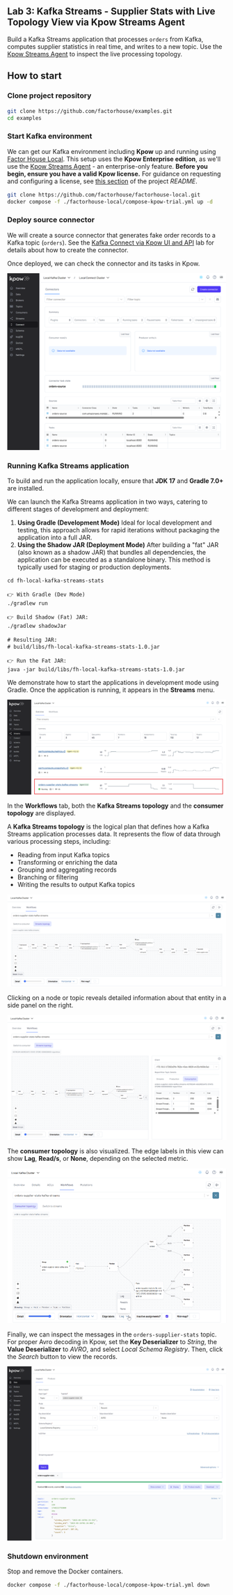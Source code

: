 ## Lab 3: Kafka Streams - Supplier Stats with Live Topology View via Kpow Streams Agent

Build a Kafka Streams application that processes `orders` from Kafka, computes supplier statistics in real time, and writes to a new topic. Use the [Kpow Streams Agent](https://github.com/factorhouse/kpow-streams-agent) to inspect the live processing topology.

## How to start

### Clone project repository

```bash
git clone https://github.com/factorhouse/examples.git
cd examples
```

### Start Kafka environment

We can get our Kafka environment including **Kpow** up and running using [Factor House Local](https://github.com/factorhouse/factorhouse-local). This setup uses the **Kpow Enterprise edition**, as we'll use the [Kpow Streams Agent](https://github.com/factorhouse/kpow-streams-agent) - an enterprise-only feature. **Before you begin, ensure you have a valid Kpow license.** For guidance on requesting and configuring a license, see [this section](https://github.com/factorhouse/factorhouse-local?tab=readme-ov-file#update-kpow-and-flex-licenses) of the project _README_.

```bash
git clone https://github.com/factorhouse/factorhouse-local.git
docker compose -f ./factorhouse-local/compose-kpow-trial.yml up -d
```

### Deploy source connector

We will create a source connector that generates fake order records to a Kafka topic (`orders`). See the [Kafka Connect via Kpow UI and API](../fh-local-kafka-connect-orders/) lab for details about how to create the connector.

Once deployed, we can check the connector and its tasks in Kpow.

![](./images/kafka-connector.png)

### Running Kafka Streams application

To build and run the application locally, ensure that **JDK 17** and **Gradle 7.0+** are installed.

We can launch the Kafka Streams application in two ways, catering to different stages of development and deployment:

1. **Using Gradle (Development Mode)**
   Ideal for local development and testing, this approach allows for rapid iterations without packaging the application into a full JAR.
2. **Using the Shadow JAR (Deployment Mode)**
   After building a "fat" JAR (also known as a shadow JAR) that bundles all dependencies, the application can be executed as a standalone binary. This method is typically used for staging or production deployments.

```
cd fh-local-kafka-streams-stats

👉 With Gradle (Dev Mode)
./gradlew run

👉 Build Shadow (Fat) JAR:
./gradlew shadowJar

# Resulting JAR:
# build/libs/fh-local-kafka-streams-stats-1.0.jar

👉 Run the Fat JAR:
java -jar build/libs/fh-local-kafka-streams-stats-1.0.jar
```

We demonstrate how to start the applications in development mode using Gradle. Once the application is running, it appears in the **Streams** menu.

![](./images/streams-01.png)

In the **Workflows** tab, both the **Kafka Streams topology** and the **consumer topology** are displayed.

A **Kafka Streams topology** is the logical plan that defines how a Kafka Streams application processes data. It represents the flow of data through various processing steps, including:

- Reading from input Kafka topics
- Transforming or enriching the data
- Grouping and aggregating records
- Branching or filtering
- Writing the results to output Kafka topics

![](./images/streams-02.png)

Clicking on a node or topic reveals detailed information about that entity in a side panel on the right.

![](./images/streams-03.png)

The **consumer topology** is also visualized. The edge labels in this view can show **Lag**, **Read/s**, or **None**, depending on the selected metric.

![](./images/streams-04.png)

Finally, we can inspect the messages in the `orders-supplier-stats` topic. For proper Avro decoding in Kpow, set the **Key Deserializer** to _String_, the **Value Deserializer** to _AVRO_, and select _Local Schema Registry_. Then, click the _Search_ button to view the records.

![](./images/messages-01.png)

### Shutdown environment

Stop and remove the Docker containers.

```bash
docker compose -f ./factorhouse-local/compose-kpow-trial.yml down
```
